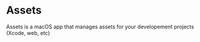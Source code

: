 # Assets
Assets is a macOS app that manages assets for your developement projects (Xcode, web, etc)
